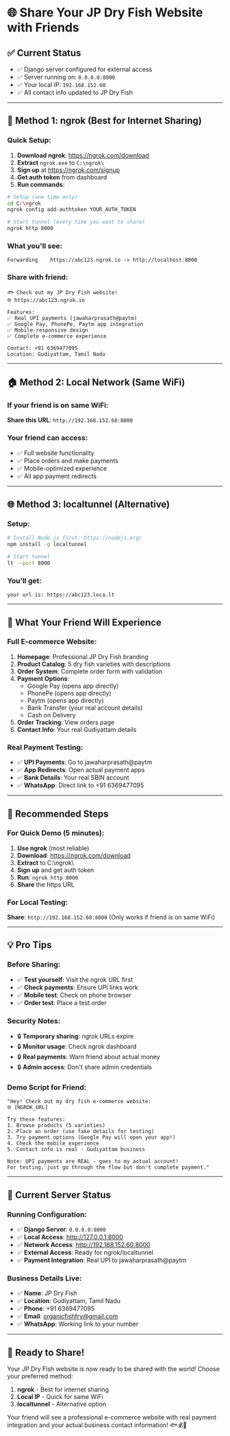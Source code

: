 # 🌐 Share Your JP Dry Fish Website with Friends

## ✅ **Current Status**
- ✅ Django server configured for external access
- ✅ Server running on: `0.0.0.0:8000`
- ✅ Your local IP: `192.168.152.60`
- ✅ All contact info updated to JP Dry Fish

---

## 🚀 **Method 1: ngrok (Best for Internet Sharing)**

### **Quick Setup:**
1. **Download ngrok**: https://ngrok.com/download
2. **Extract** `ngrok.exe` to `C:\ngrok\`
3. **Sign up** at https://ngrok.com/signup
4. **Get auth token** from dashboard
5. **Run commands**:

```bash
# Setup (one time only)
cd C:\ngrok
ngrok config add-authtoken YOUR_AUTH_TOKEN

# Start tunnel (every time you want to share)
ngrok http 8000
```

### **What you'll see:**
```
Forwarding    https://abc123.ngrok.io -> http://localhost:8000
```

### **Share with friend:**
```
🐟 Check out my JP Dry Fish website!
🌐 https://abc123.ngrok.io

Features:
✅ Real UPI payments (jawaharprasath@paytm)
✅ Google Pay, PhonePe, Paytm app integration
✅ Mobile-responsive design
✅ Complete e-commerce experience

Contact: +91 6369477095
Location: Gudiyattam, Tamil Nadu
```

---

## 🏠 **Method 2: Local Network (Same WiFi)**

### **If your friend is on same WiFi:**
**Share this URL**: `http://192.168.152.60:8000`

### **Your friend can access:**
- ✅ Full website functionality
- ✅ Place orders and make payments
- ✅ Mobile-optimized experience
- ✅ All app payment redirects

---

## 🌐 **Method 3: localtunnel (Alternative)**

### **Setup:**
```bash
# Install Node.js first: https://nodejs.org/
npm install -g localtunnel

# Start tunnel
lt --port 8000
```

### **You'll get:**
```
your url is: https://abc123.loca.lt
```

---

## 📱 **What Your Friend Will Experience**

### **Full E-commerce Website:**
1. **Homepage**: Professional JP Dry Fish branding
2. **Product Catalog**: 5 dry fish varieties with descriptions
3. **Order System**: Complete order form with validation
4. **Payment Options**:
   - Google Pay (opens app directly)
   - PhonePe (opens app directly)
   - Paytm (opens app directly)
   - Bank Transfer (your real account details)
   - Cash on Delivery
5. **Order Tracking**: View orders page
6. **Contact Info**: Your real Gudiyattam details

### **Real Payment Testing:**
- ✅ **UPI Payments**: Go to jawaharprasath@paytm
- ✅ **App Redirects**: Open actual payment apps
- ✅ **Bank Details**: Your real SBIN account
- ✅ **WhatsApp**: Direct link to +91 6369477095

---

## 🎯 **Recommended Steps**

### **For Quick Demo (5 minutes):**
1. **Use ngrok** (most reliable)
2. **Download**: https://ngrok.com/download
3. **Extract** to C:\ngrok\
4. **Sign up** and get auth token
5. **Run**: `ngrok http 8000`
6. **Share** the https URL

### **For Local Testing:**
**Share**: `http://192.168.152.60:8000`
(Only works if friend is on same WiFi)

---

## 💡 **Pro Tips**

### **Before Sharing:**
- ✅ **Test yourself**: Visit the ngrok URL first
- ✅ **Check payments**: Ensure UPI links work
- ✅ **Mobile test**: Check on phone browser
- ✅ **Order test**: Place a test order

### **Security Notes:**
- 🔒 **Temporary sharing**: ngrok URLs expire
- 🔒 **Monitor usage**: Check ngrok dashboard
- 🔒 **Real payments**: Warn friend about actual money
- 🔒 **Admin access**: Don't share admin credentials

### **Demo Script for Friend:**
```
"Hey! Check out my dry fish e-commerce website:
🌐 [NGROK_URL]

Try these features:
1. Browse products (5 varieties)
2. Place an order (use fake details for testing)
3. Try payment options (Google Pay will open your app!)
4. Check the mobile experience
5. Contact info is real - Gudiyattam business

Note: UPI payments are REAL - goes to my actual account!
For testing, just go through the flow but don't complete payment."
```

---

## 🔧 **Current Server Status**

### **Running Configuration:**
- ✅ **Django Server**: `0.0.0.0:8000`
- ✅ **Local Access**: http://127.0.0.1:8000
- ✅ **Network Access**: http://192.168.152.60:8000
- ✅ **External Access**: Ready for ngrok/localtunnel
- ✅ **Payment Integration**: Real UPI to jawaharprasath@paytm

### **Business Details Live:**
- ✅ **Name**: JP Dry Fish
- ✅ **Location**: Gudiyattam, Tamil Nadu
- ✅ **Phone**: +91 6369477095
- ✅ **Email**: organicfishfry@gmail.com
- ✅ **WhatsApp**: Working link to your number

---

## 🎉 **Ready to Share!**

Your JP Dry Fish website is now ready to be shared with the world! Choose your preferred method:

1. **ngrok** - Best for internet sharing
2. **Local IP** - Quick for same WiFi
3. **localtunnel** - Alternative option

Your friend will see a professional e-commerce website with real payment integration and your actual business contact information! 🐟💰📱
